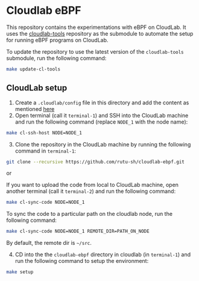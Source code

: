 # Cloudlab eBPF

This repository contains the experimentations with eBPF on CloudLab. It uses the [cloudlab-tools](https://github.com/rutu-sh/cloudlab-tools/tree/main) repository as the submodule to automate the setup for running eBPF programs on CloudLab. 

To update the repository to use the latest version of the `cloudlab-tools` submodule, run the following command:

```bash
make update-cl-tools
```

## CloudLab setup 

1. Create a `.cloudlab/config` file in this directory and add the content as mentioned [here](https://github.com/rutu-sh/cloudlab-tools?tab=readme-ov-file#setting-up-cloudlab)
2. Open terminal (call it `terminal-1`) and SSH into the CloudLab machine and run the following command (replace `NODE_1` with the node name):
```bash
make cl-ssh-host NODE=NODE_1
```
3. Clone the repository in the CloudLab machine by running the following command in `terminal-1`:
```bash
git clone --recursive https://github.com/rutu-sh/cloudlab-ebpf.git
```
 or 

 If you want to upload the code from local to CloudLab machine, open another terminal (call it `terminal-2`) and run the following command:

 ```bash
 make cl-sync-code NODE=NODE_1
 ```

To sync the code to a particular path on the cloudlab node, run the following command:

```bash
make cl-sync-code NODE=NODE_1 REMOTE_DIR=PATH_ON_NODE
```

By default, the remote dir is `~/src`. 

4. CD into the the `cloudlab-ebpf` directory in cloudlab (in `terminal-1`) and run the following command to setup the environment:

```bash
make setup
```



